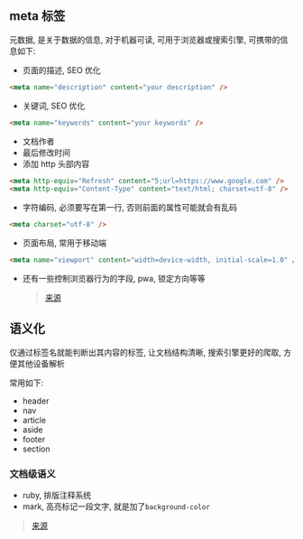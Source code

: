 ## meta 标签

元数据, 是关于数据的信息, 对于机器可读, 可用于浏览器或搜索引擎, 可携带的信息如下:

- 页面的描述, SEO 优化

```html
<meta name="description" content="your description" />
```

- 关键词, SEO 优化

```html
<meta name="keywords" content="your keywords" />
```

- 文档作者
- 最后修改时间
- 添加 http 头部内容

```html
<meta http-equiv="Refresh" content="5;url=https://www.google.com" />
<meta http-equiv="Content-Type" content="text/html; charset=utf-8" />
```

- 字符编码, 必须要写在第一行, 否则前面的属性可能就会有乱码

```html
<meta charset="utf-8" />
```

- 页面布局, 常用于移动端

```html
<meta name="viewport" content="width=device-width, initial-scale=1.0" />
```

- 还有一些控制浏览器行为的字段, pwa, 锁定方向等等
  > [来源](https://blog.csdn.net/yc123h/article/details/51356143)

## 语义化

仅通过标签名就能判断出其内容的标签, 让文档结构清晰, 搜索引擎更好的爬取, 方便其他设备解析

常用如下:

- header
- nav
- article
- aside
- footer
- section

### 文档级语义

- ruby, 排版注释系统
- mark, 高亮标记一段文字, 就是加了`background-color`

> [来源](https://segmentfault.com/a/1190000013901244)
